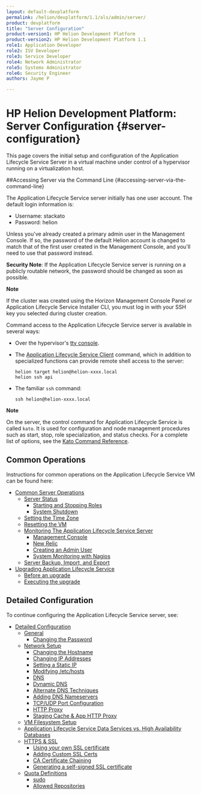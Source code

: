 ```yaml
---
layout: default-devplatform
permalink: /helion/devplatform/1.1/als/admin/server/
product: devplatform
title: "Server Configuration"
product-version1: HP Helion Development Platform
product-version2: HP Helion Development Platform 1.1
role1: Application Developer
role2: ISV Developer 
role3: Service Developer
role4: Network Administrator
role5: Systems Administrator 
role6: Security Engineer
authors: Jayme P

---
```

<!--PUBLISHED-->

# HP Helion Development Platform: Server Configuration {#server-configuration}

This page covers the initial setup and configuration of the Application Lifecycle Service
Server in a virtual machine under control of a hypervisor running on a
virtualization host.

##Accessing Server via the Command Line {#accessing-server-via-the-command-line}

The Application Lifecycle Service server initially has one user account. The default login information is:

* Username: stackato
* Password: helion

Unless you've already created a primary admin user in the Management Console. If so, the password of the default Helion account is changed to match that of the first user created in the Management Console, and you'll need to use that password instead. 

**Security Note**: If the Application Lifecycle Service server is running on a publicly routable network, the password should be changed as soon as possible.

**Note**

 If the cluster was created using the Horizon Management Console Panel or Application Lifecycle Service Installer CLI, you must log in with your SSH key you selected during cluster creation.

Command access to the Application Lifecycle Service server is available in several ways:

-   Over the hypervisor's [tty console](/helion/devplatform/1.1/als/user/reference/glossary/#term-tty-console).

-   The [Application Lifecycle Service Client](/helion/devplatform/1.1/als/user/reference/client-ref/#command-ref-client) command, which in addition to specialized functions can provide remote shell access to the server:

        helion target helion@helion-xxxx.local
        helion ssh api

-   The familiar `ssh` command:

        ssh helion@helion-xxxx.local

**Note**
<!-- For ssh access on Windows, we recommend [MSYS](http://sourceforge.net/apps/trac/mingw-w64/wiki/MSYS).-->

On the server, the control command for Application Lifecycle Service is called
`kato`. It is used for configuration and node
management procedures such as start, stop, role specialization, and
status checks. For a complete list of options, see the [Kato Command Reference](/helion/devplatform/1.1/als/admin/reference/kato-ref/).

Common Operations[](#common-operations "Permalink to this headline")
---------------------------------------------------------------------

Instructions for common operations on the Application Lifecycle Service VM can be found here:

-   [Common Server Operations](/helion/devplatform/1.1/als/admin/server/operations/)
    -   [Server Status](/helion/devplatform/1.1/als/admin/server/operations/#server-status)
        -   [Starting and Stopping
            Roles](/helion/devplatform/1.1/als/admin/server/operations/#starting-and-stopping-roles)
        -   [System Shutdown](/helion/devplatform/1.1/als/admin/server/operations/#system-shutdown)
    -   [Setting the Time Zone](/helion/devplatform/1.1/als/admin/server/operations/#setting-the-time-zone)
    -   [Resetting the VM](/helion/devplatform/1.1/als/admin/server/operations/#resetting-the-vm)
    -   [Monitoring The Application Lifecycle Service
        Server](/helion/devplatform/1.1/als/admin/server/operations/#monitoring-the-helion-server)
        -   [Management Console](/helion/devplatform/1.1/als/admin/server/operations/#management-console)
        -   [New Relic](/helion/devplatform/1.1/als/admin/server/operations/#new-relic)
        -   [Creating an Admin User](/helion/devplatform/1.1/als/admin/server/operations/#creating-an-admin-user)
        -   [System Monitoring with Nagios](/helion/devplatform/1.1/als/admin/server/operations/#system-monitoring-with-nagios)
    -   [Server Backup, Import, and Export](/helion/devplatform/1.1/als/admin/server/operations/#server-backup-import-and-export)
-   [Upgrading Application Lifecycle Service](/helion/devplatform/1.1/als/admin/server/upgrade/)
    -   [Before an upgrade](/helion/devplatform/1.1/als/admin/server/upgrade/#before-an-upgrade)
    -   [Executing the upgrade](/helion/devplatform/1.1/als/admin/server/upgrade/#executing-the-upgrade)

Detailed Configuration[](#detailed-configuration "Permalink to this headline")
-------------------------------------------------------------------------------

To continue configuring the Application Lifecycle Service server, see:

-   [Detailed Configuration](/helion/devplatform/1.1/als/admin/server/configuration/)
    -   [General](/helion/devplatform/1.1/als/admin/server/configuration/#general)
        -   [Changing the Password](/helion/devplatform/1.1/als/admin/server/configuration/#changing-the-password)
    -   [Network Setup](/helion/devplatform/1.1/als/admin/server/configuration/#network-setup)
        -   [Changing the
            Hostname](/helion/devplatform/1.1/als/admin/server/configuration/#changing-the-hostname)
        -   [Changing IP
            Addresses](/helion/devplatform/1.1/als/admin/server/configuration/#changing-ip-addresses)
        -   [Setting a Static
            IP](/helion/devplatform/1.1/als/admin/server/configuration/#setting-a-static-ip)
        -   [Modifying
            /etc/hosts](/helion/devplatform/1.1/als/admin/server/configuration/#modifying-etc-hosts)
        -   [DNS](/helion/devplatform/1.1/als/admin/server/configuration/#dns)
        -   [Dynamic DNS](/helion/devplatform/1.1/als/admin/server/configuration/#dynamic-dns)
        -   [Alternate DNS
            Techniques](/helion/devplatform/1.1/als/admin/server/configuration/#alternate-dns-techniques)
        -   [Adding DNS
            Nameservers](/helion/devplatform/1.1/als/admin/server/configuration/#adding-dns-nameservers)
        -   [TCP/UDP Port
            Configuration](/helion/devplatform/1.1/als/admin/server/configuration/#tcp-udp-port-configuration)
        -   [HTTP Proxy](/helion/devplatform/1.1/als/admin/server/configuration/#http-proxy)
        -   [Staging Cache & App HTTP
            Proxy](/helion/devplatform/1.1/als/admin/server/configuration/#staging-cache-app-http-proxy)
    -   [VM Filesystem Setup](/helion/devplatform/1.1/als/admin/server/configuration/#vm-filesystem-setup)
    -   [Application Lifecycle Service Data Services vs. High Availability
        Databases](/helion/devplatform/1.1/als/admin/server/configuration/#helion-data-services-vs-high-availability-databases)
    -   [HTTPS & SSL](/helion/devplatform/1.1/als/admin/server/configuration/#https-ssl)
        -   [Using your own SSL
            certificate](/helion/devplatform/1.1/als/admin/server/configuration/#using-your-own-ssl-certificate)
        -   [Adding Custom SSL Certs](/helion/devplatform/1.1/als/admin/server/configuration/#adding-custom-ssl-certs-sni)
        -   [CA Certificate
            Chaining](/helion/devplatform/1.1/als/admin/server/configuration/#ca-certificate-chaining)
        -   [Generating a self-signed SSL
            certificate](/helion/devplatform/1.1/als/admin/server/configuration/#generating-a-self-signed-ssl-certificate)
    -   [Quota Definitions](/helion/devplatform/1.1/als/admin/server/configuration/#quota-definitions)
        -   [sudo](/helion/devplatform/1.1/als/admin/server/configuration/#sudo)
        -   [Allowed
            Repositories](/helion/devplatform/1.1/als/admin/server/configuration/#allowed-repositories)
